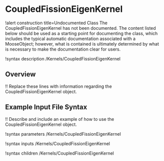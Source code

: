 # CoupledFissionEigenKernel

!alert construction title=Undocumented Class
The CoupledFissionEigenKernel has not been documented. The content listed below should be used as a starting point for
documenting the class, which includes the typical automatic documentation associated with a
MooseObject; however, what is contained is ultimately determined by what is necessary to make the
documentation clear for users.

!syntax description /Kernels/CoupledFissionEigenKernel

## Overview

!! Replace these lines with information regarding the CoupledFissionEigenKernel object.

## Example Input File Syntax

!! Describe and include an example of how to use the CoupledFissionEigenKernel object.

!syntax parameters /Kernels/CoupledFissionEigenKernel

!syntax inputs /Kernels/CoupledFissionEigenKernel

!syntax children /Kernels/CoupledFissionEigenKernel
